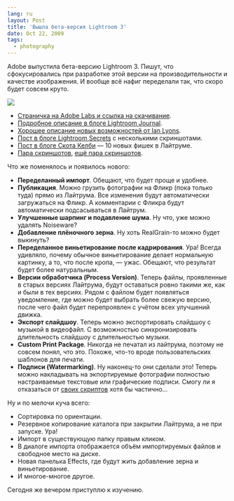 ```yaml
---
lang: ru
layout: Post
title: 'Вышла бета-версия Lightroom 3'
date: Oct 22, 2009
tags:
  - photography
---
```


Adobe выпустила бета-версию Lightroom 3. Пишут, что сфокусировались при разработке этой версии на производительности и качестве изображения. И вообще всё нафиг переделали так, что скоро будет совсем круто.

![](/images/blog/lightroom-3-beta.jpg)

- [Страничка на Adobe Labs и ссылка на скачивание](http://labs.adobe.com/technologies/lightroom3/ "Adobe Photoshop Lightroom 3").
- [Подробное описание в блоге Lightroom Journal](http://blogs.adobe.com/lightroomjournal/2009/10/lightroom_3_beta_now_available.html "Lightroom 3 beta now available").
- [Хорошее описание новых возможностей от Ian Lyons](http://www.computer-darkroom.com/lr3_preview/lr3-preview-1.htm).
- [Пост в блоге Lightroom Secrets](http://lightroomsecrets.com/2009/10/lightroom-3-beta-is-here/ "Lightroom 3 Beta Is Here!") с несколькими скриншотами.
- [Пост в блоге Скота Келби](http://www.scottkelby.com/blog/2009/archives/7004 "Breaking News: Adobe Releases Lightroom 3 Public Beta") — 10 новых фишек в Лайтруме.
- [Пара скриншотов](http://lightroomers.com/my-take-on-lightroom-3-beta/662/ "My Take on Lightroom 3 Beta"), [ещё пара скриншотов](http://lightroom-blog.com/2009/10/things-i-like-in-beta3.html "Things I like in Beta3").

Что же поменялось и появилось нового:

<!--more-->

- **Переделанный импорт**. Обещают, что будет проще и удобнее.
- **Публикация**. Можно грузить фотографии на Фликр (пока только туда) прямо из Лайтрума. Все изменения будут автоматически загружаться на Фликр. А комментарии с Фликра будут автоматически подсасываться в Лайтрум.
- **Улучшенные шарпинг и подавление шума**. Ну что, уже можно удалять Noiseware?
- **Добавление плёночного зерна**. Ну хоть RealGrain-то можно будет выкинуть?
- **Переделанное виньетирование после кадрирования**. Ура! Всегда удивляло, почему обычное виньетирование делает нормальную картинку, а то, что после кропа, — ужас. Обещают, что результат будет более натуральным.
- **Версии обработчика (Process Version)**. Теперь файлы, проявленные в старых версиях Лайтрума, будут оставаться ровно такими же, как и были в тех версиях. Рядом с файлом будет появляться уведомление, где можно будет выбрать более свежую версию, после чего файл будет перепроявлен с учётом всех улучшений движка.
- **Экспорт слайдшоу**. Теперь можно экспортировать слайдшоу с музыкой в видеофайл. С возможностью синхронизировать длительность слайдшоу с длительностью музыки.
- **Custom Print Package**. Никогда не печатал из лайтрума, поэтому не совсем понял, что это. Похоже, что-то вроде пользовательских шаблонов для печати.
- **Подписи (Watermarking)**. Ну наконец-то они сделали это! Теперь можно накладывать на экпортируемые фотографии полностью настраиваемые текстовые или графические подписи. Смогу ли я отказаться от [своих скриптов](https://github.com/sapegin/PEW "Photoshop Export Workflow") хотя бы частично…

Ну и по мелочи куча всего:

- Сортировка по ориентации.
- Резервное копирование каталога при закрытии Лайтрума, а не при запуске. Ура!
- Импорт в существующую папку правым кликом.
- В диалоге импорта отображается объём импортируемых файлов и свободное место на диске.
- Новая панелька Effects, где будут жить добавление зерна и виньетирование.
- И многое-многое другое.

Сегодня же вечером приступлю к изучению.
